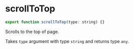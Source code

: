 # scrollToTop

```js
export function scrollToTop(type: string) {}
```

Scrolls to the top of page.

Takes `type` argument with type `string` and returns type `any`.